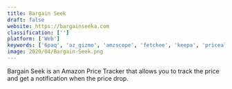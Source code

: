 ```yaml
---
title: Bargain Seek
draft: false 
website: https://bargainseeka.com
classification: ['']
platform: ['Web']
keywords: ['6paq', 'az_gizmo', 'amzscope', 'fetchee', 'keepa', 'pricealarm.net', 'pricepin', 'supplyspy', 'swatches', 'trendliker', 'waatcher', 'wish', 'wishlist_manager', 'yellowbag']
image: 2020/04/Bargain-Seek.png
---
```

Bargain Seek is an Amazon Price Tracker that allows you to track the price and get a notification when the price drop.
